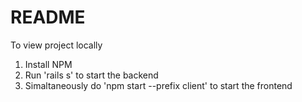 # README

To view project locally
1. Install NPM
2. Run 'rails s' to start the backend
3. Simaltaneously do 'npm start --prefix client' to start the frontend